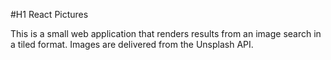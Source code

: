 #H1 React Pictures

This is a small web application that renders results from an image search in a tiled format. Images are delivered from the Unsplash API.
